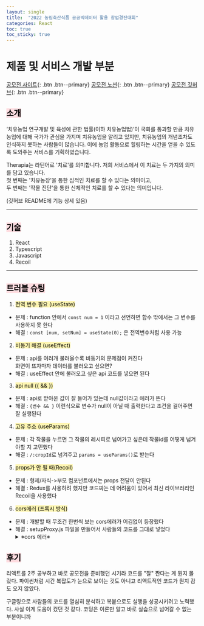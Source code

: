 ```yaml
---
layout: single
title:  "2022 농림축산식품 공공빅데이터 활용 창업경진대회"
categories: React
toc: true
toc_sticky: true
---
```


# 제품 및 서비스 개발 부분  

[공모전 사이트](https://data.mafra.go.kr/contest/introduction/introductionNew/screen.do){: .btn .btn--primary}
[공모전 노션](https://polite-rambutan-6e0.notion.site/b498691ea2124e23ac4fb7246538cd5f){: .btn .btn--primary}
[공모전 깃허브](https://github.com/farmfarmfarmfarm){: .btn .btn--primary}


## <mark style='background-color: #ffdce0'> 소개 </mark>
‘치유농업 연구개발 및 육성에 관한 법률(이하 치유농업법)’이 국회를 통과할 만큼 치유농업에 대해 국가가 관심을 가지며 치유농업을 알리고 있지만, 치유농업의 개념조차도 인식하지 못하는 사람들이 많습니다. 이에 농업 활동으로 힐링하는 시간을 얻을 수 있도록 도와주는 서비스를 기획하였습니다.  
  
Therapia는 라틴어로 '치료'를 의미합니다. 저희 서비스에서 이 치료는 두 가지의 의미를 담고 있습니다.  
첫 번째는 '치유농장'을 통한 심적인 치료를 할 수 있다는 의미이고,  
두 번째는 '작물 진단'을 통한 신체적인 치료를 할 수 있다는 의미입니다.  
  
(깃허브 README에 기능 상세 있음)

***

## <mark style='background-color: #ffdce0'> 기술 </mark>
1. React
2. Typescript
3. Javascript
4. Recoil

***

## <mark style='background-color: #ffdce0'> 트러블 슈팅 </mark>
1. <mark style='background-color: #fff5b1'>전역 변수 필요 (useState)</mark> 
- 문제 : function 안에서 `const num = 1` 이라고 선언하면 함수 밖에서는 그 변수를 사용하지 못 한다
- 해결 : `const [num, setNum] = useState(0);` 은 전역변수처럼 사용 가능

2. <mark style='background-color: #fff5b1'>비동기 해결 (useEffect)</mark>
- 문제 : api를 여러개 불러올수록 비동기의 문제점이 커진다  
화면이 뜨자마자 데이터를 불러오고 싶으면?
- 해결 : useEffect 안에 불러오고 싶은 api 코드를 넣으면 된다

3. <mark style='background-color: #fff5b1'>api null ({ && })</mark>
- 문제 : api로 받아온 값이 잘 들어가 있는데 null값이라고 에러가 뜬다
- 해결 : `{변수 && }` 이런식으로 변수가 null이 아닐 때 출력한다고 조건을 걸어주면 잘 실행된다

4. <mark style='background-color: #fff5b1'>고유 주소 (useParams)</mark>
- 문제 : 각 작물을 누르면 그 작물의 레시피로 넘어가고 싶은데 작물id를 어떻게 넘겨야할 지 고민했다
- 해결 : `/:cropId`로 넘겨주고 `params = useParams()`로 받는다

5. <mark style='background-color: #fff5b1'>props가 안 될 때(Recoil)</mark>
- 문제 : 형제/자식->부모 컴포넌트에서는 props 전달이 안된다
- 해결 : Redux를 사용하려 했지만 코드짜는 데 어려움이 있어서 최신 라이브러리인 Recoil을 사용했다

6. <mark style='background-color: #fff5b1'>cors에러 (프록시 방식)</mark>
- 문제 : 개발할 때 무조건 한번씩 보는 cors에러가 어김없이 등장했다
- 해결 : setupProxy.js 파일을 만들어서 사람들의 코드를 그대로 넣었다
    <details>
      <summary>※cors 에러※</summary>
      <div markdown="1">       
        CORS 에러는 브라우저에서 서로 다른 도메인/포트의 서버로 요청이 갈때 브라우저에서 발생
      </div>
    </details>

## <mark style='background-color: #ffdce0'> 후기 </mark>
리액트를 2주 공부하고 바로 공모전을 준비했던 시기라 코드를 "잘" 짠다는 게 뭔지 몰랐다.
파이썬처럼 시간 복잡도가 눈으로 보이는 것도 아니고 리액트적인 코드가 뭔지 감도 오지 않았다.  

구글링으로 사람들의 코드를 열심히 분석하고 복붙으로도 실행을 성공시키려고 노력했다.
사실 이게 도움이 컸던 것 같다. 코딩은 이론만 알고 바로 실습으로 넘어갈 수 없는 부분이니까